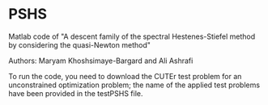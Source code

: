 # PSHS
Matlab code of "A descent family of the spectral Hestenes-Stiefel method by considering the quasi-Newton method" 

Authors: Maryam Khoshsimaye-Bargard and Ali Ashrafi


To run the code, you need to download the CUTEr test problem for an unconstrained optimization problem; the name of the applied test problems have been provided in the testPSHS file. 

